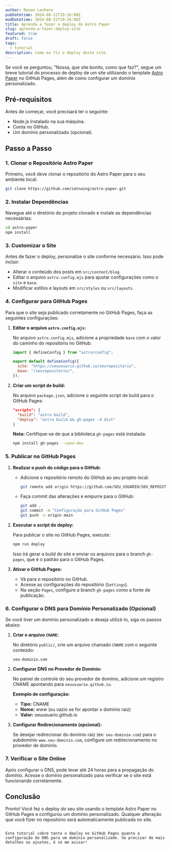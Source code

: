 ```yaml
---
author: Renan Lenhare
pubDatetime: 2024-08-22T19:26:00Z
modDatetime: 2024-08-22T19:26:00Z
title: Aprenda a fazer o deploy do Astro Paper
slug: aprenda-a-fazer-deploy-site
featured: true
draft: false
tags:
  - tutorial
description: Como eu fiz o deploy deste site.
---
```


Se você se perguntou, "Nossa, que site bonito, como que faz?", segue um breve tutorial do processo de deploy de um site utilizando o template [Astro Paper](https://github.com/satnaing/astro-paper) no GitHub Pages, além de como configurar um domínio personalizado.

## Pré-requisitos

Antes de começar, você precisará ter o seguinte:

- Node.js instalado na sua máquina.
- Conta no GitHub.
- Um domínio personalizado (opcional).

## Passo a Passo

### 1. Clonar o Repositório Astro Paper

Primeiro, você deve clonar o repositório do Astro Paper para o seu ambiente local:

```bash
git clone https://github.com/satnaing/astro-paper.git
```

### 2. Instalar Dependências

Navegue até o diretório do projeto clonado e instale as dependências necessárias:

```bash
cd astro-paper
npm install
```

### 3. Customizar o Site

Antes de fazer o deploy, personalize o site conforme necessário. Isso pode incluir:

- Alterar o conteúdo dos posts em `src/content/blog`.
- Editar o arquivo `astro.config.mjs` para ajustar configurações como o `site` e `base`.
- Modificar estilos e layouts em `src/styles` ou `src/layouts`.

### 4. Configurar para GitHub Pages

Para que o site seja publicado corretamente no GitHub Pages, faça as seguintes configurações:

1. **Editar o arquivo `astro.config.mjs`:**

   No arquivo `astro.config.mjs`, adicione a propriedade `base` com o valor do caminho do repositório no GitHub:

   ```javascript
   import { defineConfig } from "astro/config";

   export default defineConfig({
     site: "https://seuusuario.github.io/seurepositorio",
     base: "/seurepositorio/",
   });
   ```

2. **Criar um script de build:**

   No arquivo `package.json`, adicione o seguinte script de build para o GitHub Pages:

   ```json
   "scripts": {
     "build": "astro build",
     "deploy": "astro build && gh-pages -d dist"
   }
   ```

   **Nota:** Certifique-se de que a biblioteca `gh-pages` está instalada:

   ```bash
   npm install gh-pages --save-dev
   ```

### 5. Publicar no GitHub Pages

1. **Realizar o push do código para o GitHub:**

   - Adicione o repositório remoto do GitHub ao seu projeto local:

     ```bash
     git remote add origin https://github.com/SEU_USUARIO/SEU_REPOSITORIO.git
     ```

   - Faça commit das alterações e empurre para o GitHub:

     ```bash
     git add .
     git commit -m "Configuração para GitHub Pages"
     git push -u origin main
     ```

2. **Executar o script de deploy:**

   Para publicar o site no GitHub Pages, execute:

   ```bash
   npm run deploy
   ```

   Isso irá gerar a build do site e enviar os arquivos para o branch `gh-pages`, que é o padrão para o GitHub Pages.

3. **Ativar o GitHub Pages:**

   - Vá para o repositório no GitHub.
   - Acesse as configurações do repositório (`Settings`).
   - Na seção `Pages`, configure a branch `gh-pages` como a fonte de publicação.

### 6. Configurar o DNS para Domínio Personalizado (Opcional)

Se você tiver um domínio personalizado e deseja utilizá-lo, siga os passos abaixo:

1. **Criar o arquivo `CNAME`:**

   No diretório `public/`, crie um arquivo chamado `CNAME` com o seguinte conteúdo:

   ```text
   seu-dominio.com
   ```

2. **Configurar DNS no Provedor de Domínio:**

   No painel de controle do seu provedor de domínio, adicione um registro CNAME apontando para `seuusuario.github.io`.

   **Exemplo de configuração:**

   - **Tipo:** CNAME
   - **Nome:** www (ou vazio se for apontar o domínio raiz)
   - **Valor:** seuusuario.github.io

3. **Configurar Redirecionamento (opcional):**

   Se desejar redirecionar do domínio raiz (ex: `seu-dominio.com`) para o subdomínio `www.seu-dominio.com`, configure um redirecionamento no provedor de domínio.

### 7. Verificar o Site Online

Após configurar o DNS, pode levar até 24 horas para a propagação do domínio. Acesse o domínio personalizado para verificar se o site está funcionando corretamente.

## Conclusão

Pronto! Você fez o deploy do seu site usando o template Astro Paper no GitHub Pages e configurou um domínio personalizado. Qualquer alteração que você fizer no repositório será automaticamente publicada no site.

```

Este tutorial cobre tanto o deploy no GitHub Pages quanto a configuração do DNS para um domínio personalizado. Se precisar de mais detalhes ou ajustes, é só me avisar!
```
